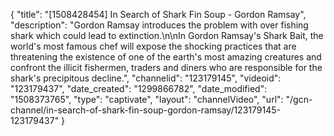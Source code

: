 {
    "title": "[1508428454] In Search of Shark Fin Soup - Gordon Ramsay",
    "description": "Gordon Ramsay introduces the problem with over fishing shark which could lead to extinction.\n\nIn Gordon Ramsay's Shark Bait, the world's most famous chef will expose the shocking practices that are threatening the existence of one of the earth's most amazing creatures and confront the illicit fishermen, traders and diners who are responsible for the shark's precipitous decline.",
    "channelid": "123179145",
    "videoid": "123179437",
    "date_created": "1299866782",
    "date_modified": "1508373765",
    "type": "captivate",
    "layout": "channelVideo",
    "url": "\/gcn-channel\/in-search-of-shark-fin-soup-gordon-ramsay\/123179145-123179437"
}